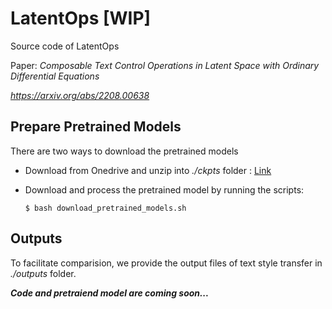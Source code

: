 # LatentOps [WIP]
Source code of LatentOps

Paper: *Composable Text Control Operations in Latent Space with Ordinary Differential Equations*

*https://arxiv.org/abs/2208.00638*

## Prepare Pretrained Models
There are two ways to download the pretrained models

 - Download from Onedrive and unzip into *./ckpts* folder : [Link](https://cuhko365-my.sharepoint.com/:f:/g/personal/218019026_link_cuhk_edu_cn/ElZdkwSkQtRKrJ94Eh-KMAIBJfm2cwUoBVI0TbwIik06Wg?e=mWSVAj)
 - Download and process the pretrained model by running the scripts:
 
    ```
    $ bash download_pretrained_models.sh
    ```
    
    
    
    
## Outputs
To facilitate comparision, we provide the output files of text style transfer in *./outputs* folder.




***Code and pretraiend model are coming soon...***
